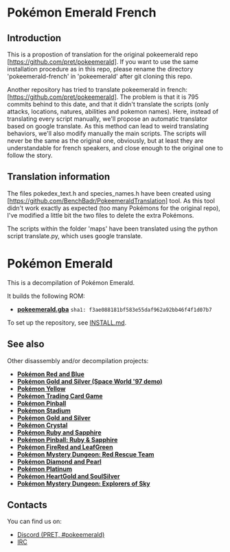 # Pokémon Emerald French

## Introduction

This is a propostion of translation for the original pokeemerald repo [https://github.com/pret/pokeemerald]. If you want to use the same installation procedure as in this repo, please rename the directory 'pokeemerald-french' in 'pokeemerald' after git cloning this repo. 

Another repository has tried to translate pokeemerald in french: [https://github.com/pret/pokeemerald]. The problem is that it is 795 commits behind to this date, and that it didn't translate the scripts (only attacks, locations, natures, abilities and pokemon names). Here, instead of translating every script manually, we'll propose an automatic translator based on google translate. As this method can lead to weird translating behaviors, we'll also modify manually the main scripts. The scripts will never be the same as the original one, obviously, but at least they are understandable for french speakers, and close enough to the original one to follow the story.

## Translation information

The files pokedex_text.h and species_names.h have been created using [https://github.com/BenchBadr/PokeemeraldTranslation] tool. As this tool didn't work exactly as expected (too many Pokémons for the original repo), I've modified a little bit the two files to delete the extra Pokémons.

The scripts within the folder 'maps' have been translated using the python script translate.py, which uses google translate.


# Pokémon Emerald

This is a decompilation of Pokémon Emerald.

It builds the following ROM:

* [**pokeemerald.gba**](https://datomatic.no-intro.org/index.php?page=show_record&s=23&n=1961) `sha1: f3ae088181bf583e55daf962a92bb46f4f1d07b7`

To set up the repository, see [INSTALL.md](INSTALL.md).


## See also

Other disassembly and/or decompilation projects:
* [**Pokémon Red and Blue**](https://github.com/pret/pokered)
* [**Pokémon Gold and Silver (Space World '97 demo)**](https://github.com/pret/pokegold-spaceworld)
* [**Pokémon Yellow**](https://github.com/pret/pokeyellow)
* [**Pokémon Trading Card Game**](https://github.com/pret/poketcg)
* [**Pokémon Pinball**](https://github.com/pret/pokepinball)
* [**Pokémon Stadium**](https://github.com/pret/pokestadium)
* [**Pokémon Gold and Silver**](https://github.com/pret/pokegold)
* [**Pokémon Crystal**](https://github.com/pret/pokecrystal)
* [**Pokémon Ruby and Sapphire**](https://github.com/pret/pokeruby)
* [**Pokémon Pinball: Ruby & Sapphire**](https://github.com/pret/pokepinballrs)
* [**Pokémon FireRed and LeafGreen**](https://github.com/pret/pokefirered)
* [**Pokémon Mystery Dungeon: Red Rescue Team**](https://github.com/pret/pmd-red)
* [**Pokémon Diamond and Pearl**](https://github.com/pret/pokediamond)
* [**Pokémon Platinum**](https://github.com/pret/pokeplatinum) 
* [**Pokémon HeartGold and SoulSilver**](https://github.com/pret/pokeheartgold)
* [**Pokémon Mystery Dungeon: Explorers of Sky**](https://github.com/pret/pmd-sky)

## Contacts

You can find us on:

* [Discord (PRET, #pokeemerald)](https://discord.gg/d5dubZ3)
* [IRC](https://web.libera.chat/?#pret)
